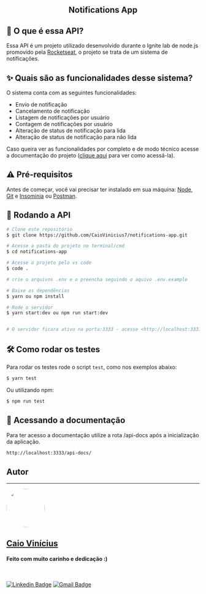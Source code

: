 <h2 align="center"> 
	Notifications App 
</h2>

## 💭 O que é essa API?

Essa API é um projeto utilizado desenvolvido durante o Ignite lab de node.js promovido pela [Rocketseat](https://www.rocketseat.com.br/), o projeto se trata de um sistema de notificações.

## ✨ Quais são as funcionalidades desse sistema?

O sistema conta com as seguintes funcionalidades:

- Envio de notificação
- Cancelamento de notificação
- Listagem de notificações por usuário
- Contagem de notificações por usuário
- Alteração de status de notificação para lida
- Alteração de status de notificação para não lida

Caso queira ver as funcionalidades por completo e de modo técnico acesse a documentação do projeto ([clique aqui](#docs) para ver como acessá-la).

## ⚠ Pré-requisitos

Antes de começar, você vai precisar ter instalado em sua máquina:
[Node](https://nodejs.org/en/download/), [Git](https://git-scm.com/downloads) e [Insominia](https://insomnia.rest/download) ou [Postman](https://www.postman.com/downloads/).

## 🎲 Rodando a API

```bash
# Clone este repositório
$ git clone https://github.com/CaioVinicius7/notifications-app.git

# Acesse a pasta do projeto no terminal/cmd
$ cd notifications-app

# Acesse o projeto pelo vs code
$ code .

# crie o arquivos .env e o preencha seguindo o aquivo .env.example

# Baixe as dependências
$ yarn ou npm install

# Rode o servidor
$ yarn start:dev ou npm run start:dev


# O servidor ficara ativo na porta:3333 - acesse <http://localhost:3333>
```

## 🛠 Como rodar os testes

Para rodar os testes rode o script `test`, como nos exemplos abaixo:

```bash
$ yarn test
```

Ou utilizando npm:

```bash
$ npm run test
```

<div id="docs"> </div>

## 📜 Acessando a documentação

Para ter acesso a documentação utilize a rota /api-docs após a inicialização da aplicação.

```bash
http://localhost:3333/api-docs/
```

## Autor

---

<a href="https://www.facebook.com/caio.pereira.94695">
 <img style="border-radius: 50%;" src="https://avatars.githubusercontent.com/u/62827681?s=400&u=f0b18831e6690a901f956d637933b9ee2dca3104&v=4" width="100px;" alt=""/>
 <br>
 <h2><b>Caio Vinícius</b></h2></a>

<h4> Feito com muito carinho e dedicação :) </h4>

<br>

[![Linkedin Badge](https://img.shields.io/badge/-caio%20vinícius-blue?style=flat-square&logo=Linkedin&logoColor=white&link=https://www.linkedin.com/in/tgmarinho/)](https://www.linkedin.com/in/caio-vin%C3%ADcius-87a761200/)
[![Gmail Badge](https://img.shields.io/badge/-caio1525pereira@gmail.com-c14438?style=flat-square&logo=Gmail&logoColor=white&link=mailto:caio1525pereira@gmail.com)](mailto:caio1525pereira@gmail.com)
